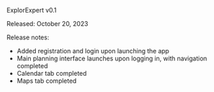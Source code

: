 ExplorExpert v0.1

Released: October 20, 2023

Release notes:
- Added registration and login upon launching the app
- Main planning interface launches upon logging in, with navigation completed
- Calendar tab completed
- Maps tab completed
